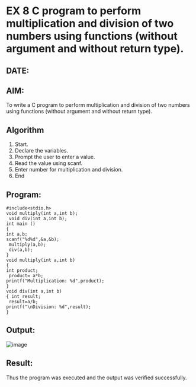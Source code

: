 # EX 8 C program to perform multiplication and division of two numbers using functions (without argument and without return type).
## DATE:
## AIM:
To write a C program to perform multiplication and division of two numbers using functions (without argument and without return type).

## Algorithm
1.	Start. 
2.	Declare the variables. 
3.	Prompt the user to enter a value. 
4.	Read the value using scanf. 
5.	Enter number for multiplication and division. 
6.	End

## Program:
```
#include<stdio.h>
void multiply(int a,int b);
 void div(int a,int b);
int main () 
{ 
int a,b; 
scanf("%d%d",&a,&b);
 multiply(a,b);
 div(a,b); 
} 
void multiply(int a,int b) 
{ 
int product;
 product= a*b; 
printf("Multiplication: %d",product); 
} 
void div(int a,int b) 
{ int result;
 result=a/b; 
printf("\nDivision: %d",result); 
} 

```

## Output:
![image](https://github.com/user-attachments/assets/f0729909-b7a6-428a-8aca-b28fd90d1a11)



## Result:
Thus the program was executed and the output was verified successfully.
